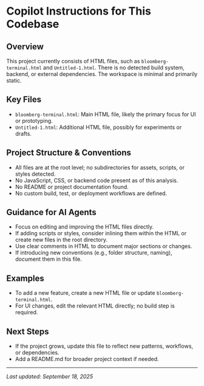 # Copilot Instructions for This Codebase

## Overview
This project currently consists of HTML files, such as `bloomberg-terminal.html` and `Untitled-1.html`. There is no detected build system, backend, or external dependencies. The workspace is minimal and primarily static.

## Key Files
- `bloomberg-terminal.html`: Main HTML file, likely the primary focus for UI or prototyping.
- `Untitled-1.html`: Additional HTML file, possibly for experiments or drafts.

## Project Structure & Conventions
- All files are at the root level; no subdirectories for assets, scripts, or styles detected.
- No JavaScript, CSS, or backend code present as of this analysis.
- No README or project documentation found.
- No custom build, test, or deployment workflows are defined.

## Guidance for AI Agents
- Focus on editing and improving the HTML files directly.
- If adding scripts or styles, consider inlining them within the HTML or create new files in the root directory.
- Use clear comments in HTML to document major sections or changes.
- If introducing new conventions (e.g., folder structure, naming), document them in this file.

## Examples
- To add a new feature, create a new HTML file or update `bloomberg-terminal.html`.
- For UI changes, edit the relevant HTML directly; no build step is required.

## Next Steps
- If the project grows, update this file to reflect new patterns, workflows, or dependencies.
- Add a README.md for broader project context if needed.

---
_Last updated: September 18, 2025_
